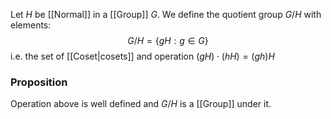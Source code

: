 Let $H$ be [[Normal]] in a [[Group]] $G$.
We define the quotient group $G / H$ with elements:
$$
G / H = \{ gH : g \in G \}
$$
i.e. the set of [[Coset|cosets]]
and operation $(gH)\cdot(hH)=(gh)H$
### Proposition
Operation above is well defined and $G /H$ is a [[Group]] under it.